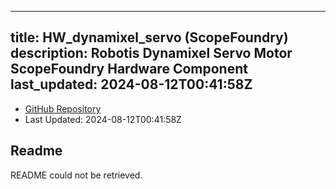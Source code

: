 
---
title: HW_dynamixel_servo (ScopeFoundry)
description: Robotis Dynamixel Servo Motor ScopeFoundry Hardware Component
last_updated: 2024-08-12T00:41:58Z
---
- [GitHub Repository](https://github.com/ScopeFoundry/HW_dynamixel_servo)
- Last Updated: 2024-08-12T00:41:58Z
## Readme
README could not be retrieved.
